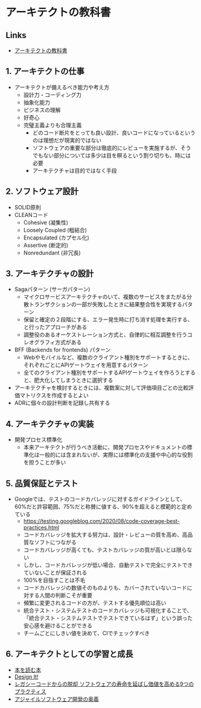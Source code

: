 # アーキテクトの教科書

## Links

- [アーキテクトの教科書](https://www.seshop.com/product/detail/26378)

## 1. アーキテクトの仕事

- アーキテクトが備えるべき能力や考え方
  - 設計力・コーディング力
  - 抽象化能力
  - ビジネスの理解
  - 好奇心
  - 完璧主義よりも合理主義
    - どのコード断片をとっても良い設計、良いコードになっているというのは理想だが現実的ではない
    - ソフトウェアの重要な部分は徹底的にレビューを実施するが、そうでもない部分については多少は目を瞑るという割り切りも、時には必要
    - アーキテクチャは目的ではなく手段

## 2. ソフトウェア設計

- SOLID原則
- CLEANコード
  - Cohesive (凝集性)
  - Loosely Coupled (粗結合)
  - Encapsulated (カプセル化)
  - Assertive (断定的)
  - Nonredundant (非冗長)

## 3. アーキテクチャの設計

- Sagaパターン (サーガパターン)
  - マイクロサービスアーキテクチャのいて、複数のサービスをまたがる分散トランザクションの一部が失敗したときに結果整合性を実現するパターン
  - 保留と確定の２段階にする、エラー発生時に打ち消す処理を実行する、と行ったアプローチがある
  - 調整役のあるオーケストレーション方式と、自律的に相互調整を行うコレオグラフィ方式がある
- BFF (Backends for frontends) パターン
  - Webやモバイルなど、複数のクライアント種別をサポートするときに、それぞれごとにAPIゲートウェイを用意するパターン
  - 全てのクライアント種別をサポートするAPIゲートウェイを作ろうとすると、肥大化してしまうときに選択する
- アーキテクチャを検討するときには、複数案に対して評価項目ごとの比較評価マトリクスを作成するとよい
- ADRに個々の設計判断を記録し共有する

## 4. アーキテクチャの実装

- 開発プロセス標準化
  - 本来アーキテクトが行うべき活動に、開発プロセスやドキュメントの標準化は一般的には含まれないが、実際には標準化の支援や中心的な役割を担うことが多い

## 5. 品質保証とテスト

- Googleでは、テストのコードカバレッジに対するガイドラインとして、60%だと許容範囲、75%だと称賛に値する、90%を超えると模範的と定めている
  - https://testing.googleblog.com/2020/08/code-coverage-best-practices.html
  - コードカバレッジを拡大する努力は、設計・レビューの質を高め、高品質なソフトにつながる
  - コードカバレッジが高くても、テストカバレッジの質が高いとは限らない
  - しかし、コードカバレッジが低い場合、自動テストで完全にテストできていないことが保証される
  - 100%を目指すことは不毛
  - コードカバレッジの数値そのものよりも、カバーされていないコードに対する人間の判断こそが重要
  - 頻繁に変更されるコードの方が、テストする優先順位は高い
  - 統合テスト・システムテストのコードカバレッジも可視化することで、「統合テスト・システムテストでテストできているはず」という誤った安心感を避けることができる
  - チームごとにしきい値を決めて、CIでチェックすべき

## 6. アーキテクトとしての学習と成長

- [本を読む本](https://bookclub.kodansha.co.jp/product?item=0000150900)
- [Design It!](https://www.oreilly.co.jp/books/9784873118956/)
- [レガシーコードからの脱却 ソフトウェアの寿命を延ばし価値を高める9つのプラクティス](https://www.oreilly.co.jp//books/9784873118864/)
- [アジャイルソフトウェア開発の奥義](https://www.sbcr.jp/product/4797347784/)
